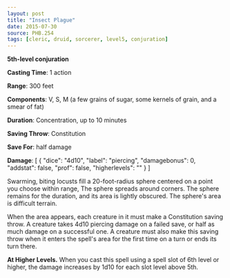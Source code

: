 ```yaml
---
layout: post
title: "Insect Plague"
date: 2015-07-30
source: PHB.254
tags: [cleric, druid, sorcerer, level5, conjuration]
---
```


**5th-level conjuration**

**Casting Time**: 1 action

**Range**: 300 feet

**Components**: V, S, M (a few grains of sugar, some kernels of grain, and a smear of fat)

**Duration**: Concentration, up to 10 minutes

**Saving Throw**: Constitution

**Save For**: half damage

**Damage**: [ { "dice": "4d10", "label": "piercing", "damagebonus": 0, "addstat": false, "prof": false, "higherlevels": "" } ]

Swarming, biting locusts fill a 20-foot-radius sphere centered on a point you choose within range, The sphere spreads around corners. The sphere remains for the duration, and its area is lightly obscured. The sphere's area is difficult terrain.

When the area appears, each creature in it must make a Constitution saving throw. A creature takes 4d10 piercing damage on a failed save, or half as much damage on a successful one. A creature must also make this saving throw when it enters the spell's area for the first time on a turn or ends its turn there.

**At Higher Levels.** When you cast this spell using a spell slot of 6th level or higher, the damage increases by 1d10 for each slot level above 5th.

